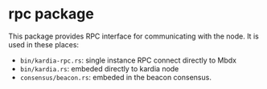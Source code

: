 # rpc package
This package provides RPC interface for communicating with the node.
It is used in these places:
- `bin/kardia-rpc.rs`: single instance RPC connect directly to Mbdx
- `bin/kardia.rs`: embeded directly to kardia node
- `consensus/beacon.rs`: embeded in the beacon consensus.